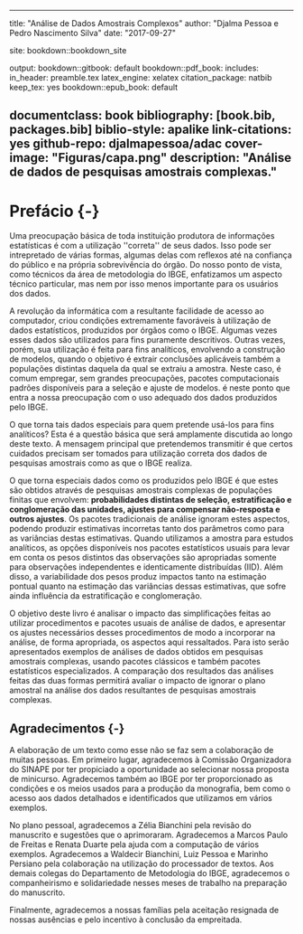 
--- 
title: "Análise de Dados Amostrais Complexos"
author: "Djalma Pessoa e Pedro Nascimento Silva"
date: "2017-09-27"

site: bookdown::bookdown_site

output:
  bookdown::gitbook: default
  bookdown::pdf_book:
    includes:
      in_header: preamble.tex
    latex_engine: xelatex
    citation_package: natbib
    keep_tex: yes
  bookdown::epub_book: default
 
 
documentclass: book
bibliography: [book.bib, packages.bib]
biblio-style: apalike
link-citations: yes
github-repo: djalmapessoa/adac
cover-image: "Figuras/capa.png"
description: "Análise de dados de pesquisas amostrais complexas."
---

# Prefácio {-}

Uma preocupação básica de toda instituição produtora de
informações estatísticas é com a utilização
''correta'' de seus dados. Isso pode ser intrepretado de várias formas,
algumas delas com reflexos até na confiança do público e na
própria sobrevivência do órgão. Do nosso ponto de vista,
como técnicos da área de metodologia do IBGE, enfatizamos um aspecto
técnico particular, mas nem por isso menos importante para os
usuários dos dados.

A revolução da informática com a resultante facilidade de acesso
ao computador, criou condições extremamente favoráveis à
utilização de dados estatísticos, produzidos por órgãos
como o IBGE. Algumas vezes esses dados são utilizados para fins
puramente descritivos. Outras vezes, porém, sua utilização é
feita para fins analíticos, envolvendo a construção de modelos,
quando o objetivo é extrair conclusões aplicáveis também a
populações distintas daquela da qual se extraiu a amostra. Neste
caso, é comum empregar, sem grandes preocupações, pacotes
computacionais padrões disponíveis para a seleção e ajuste
de modelos. é neste ponto que entra a nossa preocupação com o
uso adequado dos dados produzidos pelo IBGE.

O que torna tais dados especiais para quem pretende usá-los para fins
analíticos? Esta é a questão básica que será amplamente
discutida ao longo deste texto. A mensagem principal que pretendemos
transmitir é que certos cuidados precisam ser tomados para utilização correta dos dados de pesquisas amostrais como as que o IBGE realiza.

O que torna especiais dados como os produzidos pelo IBGE é que estes
são obtidos através de pesquisas amostrais complexas de populações finitas que envolvem: **probabilidades distintas de seleção, estratificação e conglomeração das unidades, ajustes
para compensar não-resposta e outros ajustes**. Os pacotes
tradicionais de análise ignoram estes aspectos, podendo produzir
estimativas incorretas tanto dos parâmetros como para as variâncias
destas estimativas. Quando utilizamos a amostra para estudos analíticos,
as opções disponíveis nos pacotes estatísticos usuais para
levar em conta os pesos distintos das observações são
apropriadas somente para observações independentes e identicamente
distribuídas (IID). Além disso, a variabilidade dos pesos produz
impactos tanto na estimação pontual quanto na estimação das
variâncias dessas estimativas, que sofre ainda influência da
estratificação e conglomeração.

O objetivo deste livro é analisar o impacto das simplificações
feitas ao utilizar procedimentos e pacotes usuais de análise de dados, e
apresentar os ajustes necessários desses procedimentos de modo a
incorporar na análise, de forma apropriada, os aspectos aqui
ressaltados. Para isto serão apresentados exemplos de análises de
dados obtidos em pesquisas amostrais complexas, usando pacotes clássicos
e também pacotes estatísticos especializados. A comparação
dos resultados das análises feitas das duas formas permitirá avaliar
o impacto de ignorar o plano amostral na análise dos dados resultantes
de pesquisas amostrais complexas.

## Agradecimentos {-}

A elaboração de um texto como esse não se faz sem a colaboração de muitas pessoas. Em primeiro lugar, agradecemos à Comissão
Organizadora do SINAPE por ter propiciado a oportunidade ao selecionar nossa
proposta de minicurso. Agradecemos também ao IBGE por ter proporcionado
as condições e os meios usados para a produção da
monografia, bem como o acesso aos dados detalhados e identificados que
utilizamos em vários exemplos.

No plano pessoal, agradecemos a Zélia Bianchini pela revisão do
manuscrito e sugestões que o aprimoraram. Agradecemos a Marcos Paulo de
Freitas e Renata Duarte pela ajuda com a computação de vários
exemplos. Agradecemos a Waldecir Bianchini, Luiz Pessoa e Marinho Persiano
pela colaboração na utilização do processador de textos. Aos
demais colegas do Departamento de Metodologia do IBGE, agradecemos o
companheirismo e solidariedade nesses meses de trabalho na preparação do manuscrito.

Finalmente, agradecemos a nossas famílias pela aceitação
resignada de nossas ausências e pelo incentivo à conclusão da
empreitada.

